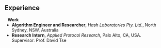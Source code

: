 ## Experience

<h4 style="margin:0 10px 0;">Work</h4>

<ul style="margin:0 0 5px;">
  <li><b>Algorithm Engineer and Researcher</b>, <i>Hash Laboratories Pty. Ltd.</i>, North Sydney, NSW, Australia</li>
  <li><b>Research Intern</b>, <i>Applied Protocol Research</i>, Palo Alto, CA, USA. Supervisor: Prof. David Tse</li>
</ul>

<!-- <h4 style="margin:0 10px 0;">Journal Reviewers</h4> -->

<!-- <ul style="margin:0 0 20px;"> -->

<!-- </ul> -->